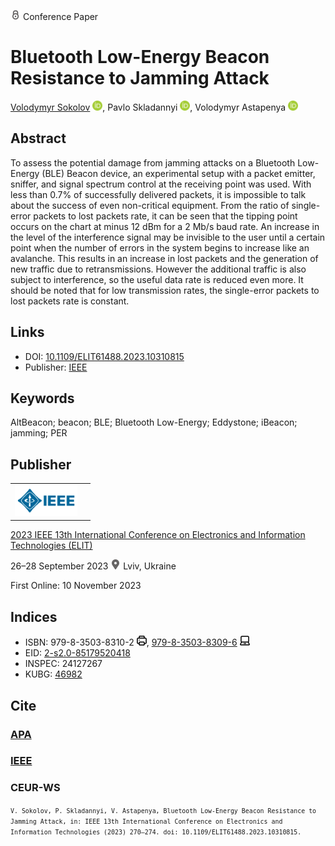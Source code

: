 <img src="/icons/lock.svg" width="16" height="16"> Conference Paper

# Bluetooth Low-Energy Beacon Resistance to Jamming Attack

<a href="/">Volodymyr Sokolov</a> <a href="https://orcid.org/0000-0002-9349-7946" target="_blank"><img src="/icons/orcid.svg" width="16" height="16"></a>,
Pavlo Skladannyi <a href="https://orcid.org/0000-0002-7775-6039" target="_blank"><img src="/icons/orcid.svg" width="16" height="16"></a>,
Volodymyr Astapenya <a href="https://orcid.org/0000-0003-0124-216X" target="_blank"><img src="/icons/orcid.svg" width="16" height="16"></a>

## Abstract

To assess the potential damage from jamming attacks on a Bluetooth Low-Energy (BLE) Beacon device, an experimental setup with a packet emitter, sniffer, and signal spectrum control at the receiving point was used. With less than 0.7% of successfully delivered packets, it is impossible to talk about the success of even non-critical equipment. From the ratio of single-error packets to lost packets rate, it can be seen that the tipping point occurs on the chart at minus 12 dBm for a 2 Mb/s baud rate. An increase in the level of the interference signal may be invisible to the user until a certain point when the number of errors in the system begins to increase like an avalanche. This results in an increase in lost packets and the generation of new traffic due to retransmissions. However the additional traffic is also subject to interference, so the useful data rate is reduced even more. It should be noted that for low transmission rates, the single-error packets to lost packets rate is constant.

## Links

* DOI: [10.1109/ELIT61488.2023.10310815](https://doi.org/10.1109/ELIT61488.2023.10310815) 
* Publisher: [IEEE](https://ieeexplore.ieee.org/document/10310815)

## Keywords

AltBeacon; beacon; BLE; Bluetooth Low-Energy; Eddystone; iBeacon; jamming; PER

## Publisher

<table>
<tr>
<td>
<img src="/icons/ieee.svg" height="50">
</td>
<td style="text-align: left;">
<span class="__dimensions_badge_embed__" data-doi="10.1109/ELIT61488.2023.10310815" data-hide-zero-citations="true"></span><script async src="https://badge.dimensions.ai/badge.js" charset="utf-8"></script>
</td>
</tr>
</table>

[2023 IEEE 13th International Conference on Electronics and Information Technologies (ELIT)](https://ieeexplore.ieee.org/xpl/conhome/10310175/proceeding)

26–28 September 2023 <img src="/icons/location-pin.svg" width="16" height="16"> Lviv, Ukraine

First Online: 10 November 2023

## Indices

* ISBN: 979-8-3503-8310-2 <img src="/icons/print.svg" width="16" height="16">, [979-8-3503-8309-6](https://isbnsearch.org/isbn/979-8-3503-8309-6) <img src="/icons/online.svg" width="16" height="16">
* EID: [2-s2.0-85179520418](http://www.scopus.com/record/display.url?origin=inward&eid=2-s2.0-85179520418)
* INSPEC: 24127267
* KUBG: [46982](http://elibrary.kubg.edu.ua/id/eprint/46982/)

## Cite

### [APA](https://citation.crosscite.org/format?doi=10.1109/ELIT61488.2023.10310815&style=apa&lang=en-US)

### [IEEE](https://citation.crosscite.org/format?doi=10.1109/ELIT61488.2023.10310815&style=ieee&lang=en-US)

### CEUR-WS

<small>`V. Sokolov, P. Skladannyi, V. Astapenya, Bluetooth Low-Energy Beacon Resistance to Jamming Attack, in: IEEE 13th International Conference on Electronics and Information Technologies (2023) 270–274. doi: 10.1109/ELIT61488.2023.10310815.`</small>